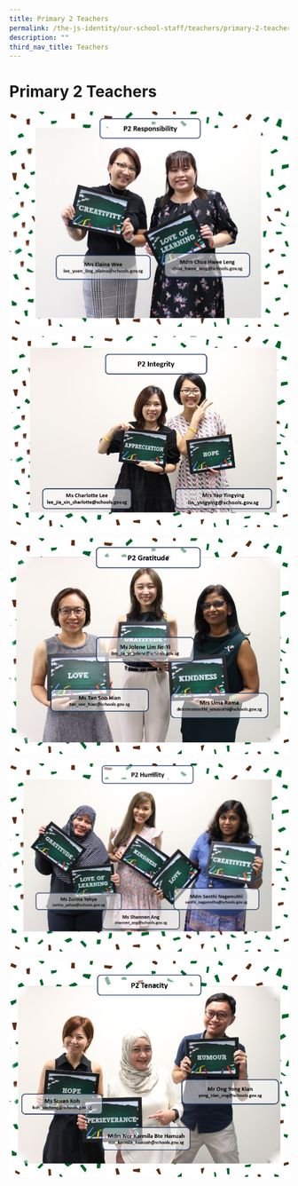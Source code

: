 ```yaml
---
title: Primary 2 Teachers
permalink: /the-js-identity/our-school-staff/teachers/primary-2-teachers/
description: ""
third_nav_title: Teachers
---
```


# **Primary 2 Teachers**

![](/images/2R.png)

![](/images/2Int.jpg)

![](/images/2G.jpg)

![](/images/2H%20amended.png)

![](/images/2T.jpg)